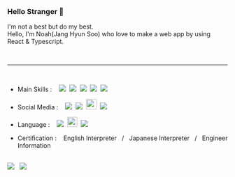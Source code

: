 
<br/>

### Hello Stranger 👋

I'm not a best but do my best.<br/>
Hello, I'm Noah(Jang Hyun Soo) who love to make a web app by using React & Typescript.

<br/>

---

<br/>

- Main Skills : &nbsp;&nbsp; 
<img src="https://img.shields.io/badge/HTML5-E34F26?style=for-the-badge&logo=HTML5&logoColor=white"/>&nbsp;
<img src="https://img.shields.io/badge/CSS3-1572B6?style=for-the-badge&logo=CSS3&logoColor=white"/>&nbsp; 
<img src="https://img.shields.io/badge/JavaScript-F7DF1E?style=for-the-badge&logo=JavaScript&logoColor=white"/>&nbsp;
<img src="https://img.shields.io/badge/React-61DAFB?style=for-the-badge&logo=React&logoColor=white"/>&nbsp;
<img src="https://img.shields.io/badge/Node.js-339933?style=for-the-badge&logo=node-dot-js&logoColor=white"/>&nbsp;

- Social Media : &nbsp;&nbsp; <a href="https://github.com/noah071610" target="_blank"><img src="https://image.flaticon.com/icons/png/24/25/25657.png"/></a>&nbsp;
  <a href="https://www.instagram.com/salmonchobab" target="_blank"><img src="https://image.flaticon.com/icons/png/24/1409/1409946.png"/></a>&nbsp;
  <a href="https://velog.io/@noah071610" target="_blank"><img width="24px" src="https://api.faviconkit.com/velog.io/144"/></a>&nbsp;
  <a href="noah071610@naver.com"><img src="https://image.flaticon.com/icons/png/24/552/552486.png"/></a>&nbsp;

- Language : &nbsp;&nbsp; <img src="https://image.flaticon.com/icons/png/24/197/197582.png" />&nbsp;
<img width="23" src="https://image.flaticon.com/icons/png/24/197/197484.png" />&nbsp;
<img src="https://image.flaticon.com/icons/png/24/197/197604.png" />&nbsp;

- Certification : &nbsp;&nbsp;  English Interpreter &nbsp;
/ &nbsp; Japanese Interpreter &nbsp;
/ &nbsp; Engineer Information &nbsp;

<br/>

<div>
<img align="top" src="https://github-readme-stats.vercel.app/api?username=noah071610&show_icons=true&hide_border=true" /> &nbsp;
<img align="top" src="https://github-readme-stats.vercel.app/api/top-langs/?username=noah071610&layout=compact&hide_border=true"/>
</div>

<br/>

